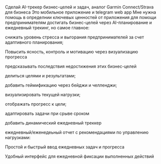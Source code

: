 Сделай  AI-трекер бизнес-целей и задач, аналог Garmin Connect/Strava для бизнеса Это мобильное приложение и telegram web app  Мне нужна помощь в определнии ключевых ценностей от приложения для помощи предпринимателям достигать бизнес-целей через AI-планирование и ежедневный трекинг, но самое главное:

снижать уровень стресса и выгорания предпринимателей за счет адаптивного планирования;

 Повысить ясность, контроль и мотивацию через визуализацию прогресса

  предсказывать последствия недостижения этих бизнес-целей

  делиться целями и результатами; 

добавить геймификацию через бейджи и челленджи;

визуализировать текущей нагрузки;

отображать прогресс к цели;

 адаптировать задачи при срыве сроком

добавить динамический ежедневный треккер

ежедневный/еженедеьный отчет с рекомендациями по управлению нагрузками:

Простой и быстрый ввод ежедневных задач и прогресса

Удобный интерфейс для ежедневной фиксации выполненных действий

 